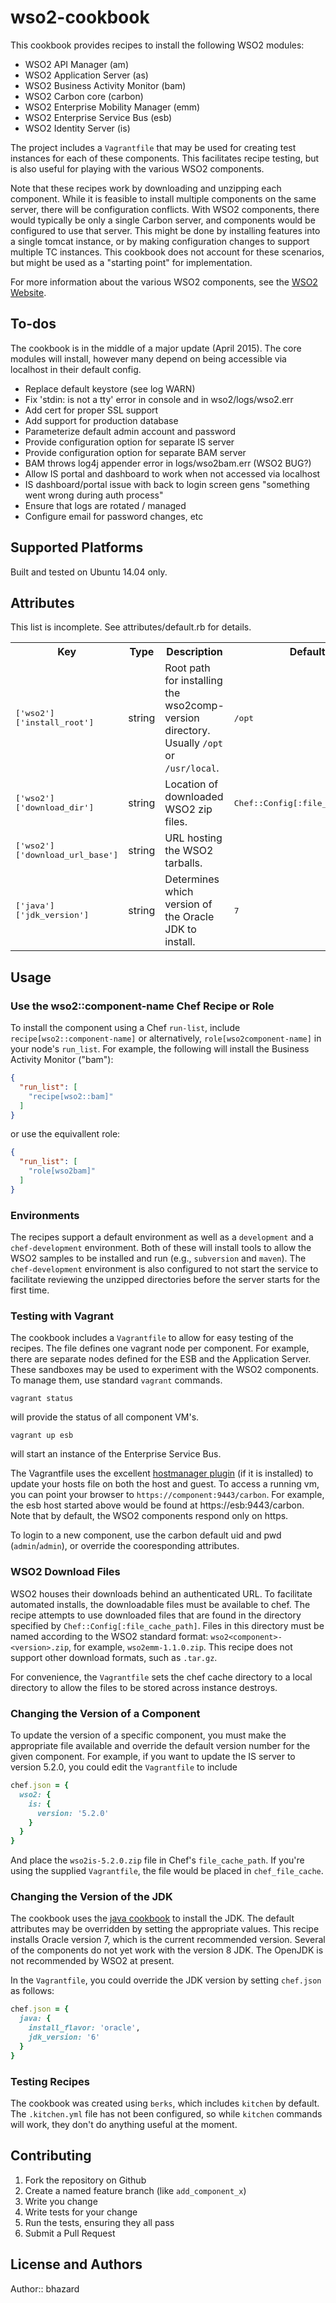# wso2-cookbook

This cookbook provides recipes to install the following WSO2 modules:

* WSO2 API Manager (am)
* WSO2 Application Server (as)
* WSO2 Business Activity Monitor (bam)
* WSO2 Carbon core (carbon)
* WSO2 Enterprise Mobility Manager (emm)
* WSO2 Enterprise Service Bus (esb)
* WSO2 Identity Server (is)

The project includes a `Vagrantfile` that may be used for creating test instances
for each of these components.  This facilitates recipe testing, but is also
useful for playing with the various WSO2 components.

Note that these recipes work by downloading and unzipping each component.  While
it is feasible to install multiple components on the same server, there will be
configuration conflicts.  With WSO2 components, there would typically be only
a single Carbon server, and components would be configured to use that server.
This might be done by installing features into a single tomcat instance, or by
making configuration changes to support multiple TC instances.  This cookbook
does not account for these scenarios, but might be used as a "starting point"
for implementation.

For more information about the various WSO2 components, see the [WSO2 Website](http://wso2.com/products/).

## To-dos

The cookbook is in the middle of a major update (April 2015).  The core modules 
will install, however many depend on being accessible via localhost in their default config.

* Replace default keystore (see log WARN)
* Fix 'stdin: is not a tty' error in console and in wso2/logs/wso2.err
* Add cert for proper SSL support
* Add support for production database
* Parameterize default admin account and password
* Provide configuration option for separate IS server
* Provide configuration option for separate BAM server
* BAM throws log4j appender error in logs/wso2bam.err (WSO2 BUG?)
* Allow IS portal and dashboard to work when not accessed via localhost
* IS dashboard/portal issue with back to login screen gens "something went wrong during auth process"
* Ensure that logs are rotated / managed
* Configure email for password changes, etc

## Supported Platforms

Built and tested on Ubuntu 14.04 only.

## Attributes

This list is incomplete.  See attributes/default.rb for details.

<table>
  <tr>
    <th>Key</th>
    <th>Type</th>
    <th>Description</th>
    <th>Default</th>
  </tr>
  <tr>
    <td><tt>['wso2']['install_root']</tt></td>
    <td>string</td>
    <td>Root path for installing the wso2comp-version directory.  Usually <code>/opt</code> or <code>/usr/local</code>.</td>
    <td><tt>/opt</tt></td>
  </tr>
  <tr>
    <td><tt>['wso2']['download_dir']</tt></td>
    <td>string</td>
    <td>Location of downloaded WSO2 zip files.</td>
    <td><tt>Chef::Config[:file_cache_path]</tt></td>
  </tr>
  <tr>
    <td><tt>['wso2']['download_url_base']</tt></td>
    <td>string</td>
    <td>URL hosting the WSO2 tarballs.</td>
    <td><tt></tt></td>
  </tr>
  <tr>
    <td><tt>['java']['jdk_version']</tt></td>
    <td>string</td>
    <td>Determines which version of the Oracle JDK to install.</td>
    <td><tt>7</tt></td>
  </tr>
</table>

## Usage

### Use the wso2::component-name Chef Recipe or Role

To install the component using a Chef `run-list`, 
include `recipe[wso2::component-name]` 
or alternatively, `role[wso2component-name]` in your 
node's `run_list`.  For example, the following will install the Business 
Activity Monitor ("bam"):

```json
{
  "run_list": [
    "recipe[wso2::bam]"
  ]
}
```
or use the equivallent role:

```json
{
  "run_list": [
    "role[wso2bam]"
  ]
}
```

### Environments

The recipes support a default environment as well as a `development` and a
`chef-development` environment.  Both of these will install tools to allow
the WSO2 samples to be installed and run (e.g., `subversion` and `maven`).  The
`chef-development` environment is also configured to not start the service to
facilitate reviewing the unzipped directories before the server starts for the
first time.

### Testing with Vagrant

The cookbook includes a `Vagrantfile` to allow for easy testing of the
recipes.  The file defines one vagrant node per component.  For example, there
are separate nodes defined for the ESB and the Application Server.  These 
sandboxes may be used to experiment with the WSO2 components.  To manage them,
use standard `vagrant` commands.

```
vagrant status
```

will provide the status of all component VM's.

```
vagrant up esb
```

will start an instance of the Enterprise Service Bus.

The Vagrantfile uses the excellent 
[hostmanager plugin](https://github.com/smdahlen/vagrant-hostmanager) (if it
is installed) to 
update your hosts file on both the host and guest.  To access a running vm, 
you can point your browser to `https://component:9443/carbon`.  For example, the 
esb host started above would be found at
https://esb:9443/carbon.  Note that by default, the WSO2 components respond only
on https.

To login to a new component, use the carbon default uid and pwd (`admin`/`admin`),
or override the cooresponding attributes.

### WSO2 Download Files

WSO2 houses their downloads behind an authenticated URL.  To facilitate automated
installs, the downloadable files must be available to chef.  The recipe 
attempts to use downloaded files that are found in the directory
specified by `Chef::Config[:file_cache_path]`.
Files in this directory must be named according to the WSO2 standard format: `wso2<component>-<version>.zip`,
for example, `wso2emm-1.1.0.zip`.  This recipe does not support other download
formats, such as `.tar.gz`.  

For convenience, the `Vagrantfile` sets the chef cache directory to a local
directory to allow the files to be stored across instance destroys.

### Changing the Version of a Component

To update the version of a specific component, you must make the appropriate
file available and override the default version number for the given component.
For example, if you want to update the IS server to version 5.2.0, you could 
edit the `Vagrantfile` to include

```ruby
chef.json = {
  wso2: {
    is: {
      version: '5.2.0'
    }
  }
}
```

And place the `wso2is-5.2.0.zip` file in Chef's `file_cache_path`.  If you're using
the supplied `Vagrantfile`, the file would be placed in `chef_file_cache`.

### Changing the Version of the JDK

The cookbook uses the [java cookbook](https://supermarket.chef.io/cookbooks/java)
to install the JDK.  The default attributes may be overridden by setting the
appropriate values.  This recipe installs Oracle version 7, which is the current
recommended version.  Several of the components do not yet work with the version
8 JDK.  The OpenJDK is not recommended by WSO2 at present.

In the `Vagrantfile`, you could override the JDK version by setting `chef.json`
as follows:

```ruby
chef.json = {
  java: {
    install_flavor: 'oracle',
    jdk_version: '6'
  }
}
```

### Testing Recipes

The cookbook was created using `berks`, which includes `kitchen` by default.
The `.kitchen.yml` file has not been configured, so while `kitchen` commands
will work, they don't do anything useful at the moment.  

## Contributing

1. Fork the repository on Github
2. Create a named feature branch (like `add_component_x`)
3. Write you change
4. Write tests for your change
5. Run the tests, ensuring they all pass
6. Submit a Pull Request

## License and Authors

Author:: bhazard

